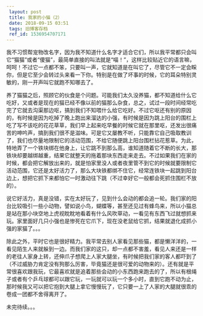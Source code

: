 ```yaml
---
 layout: post
 title: 我家的小猫（2）
 date: 2018-09-15 03:51
 tags: 旧博客存档
 ref_id: 1536954707171
---
```

我不习惯帮宠物改名字，因为我不知道什么名字才适合它们，所以我平常都只会叫它“猫猫”或者“傻猫”，最简单直接的叫法就是“喵！”，这样比较贴近它的语言嘛，呵呵！不过它一点都不笨，只要叫一声，它就知道是在叫它了，尽管它不一定会睬你，但是它至少会转过头来看一下你。特别是在做了坏事的时候，它的耳朵特别灵敏的，刚一开声叫它就跑不知哪去了。



养了猫猫之后，照顾它的伙食是个问题。可能我们太久没养猫，都不知道给什么它吃好，又或者是现在的猫已经不像以前的猫那么杂食，总之，试过一段时间经常吃完了它就去沟渠那边呕，搞到我们不知喂什么给它吃好。不过它呕还有别的原因的，有时候是因为吃掉了晚上跑出来溜达的小强，有时候是因为跳上阳台的围栏上吃了写不该吃的花花草草，我们早上起来吃早餐的时候它就在那里呕，还发出很痛苦的呻吟声，搞到我们很不是滋味。可是它又屡教不听，只能靠它自己吸取教训了，我们也尽量地限制它的活动范围，不给它随便跳上阳台围栏拈花惹草。为此，特地弄了一个铁块绑在他身上，让它跳不到那么高，谁知道随着它不断的长大，那铁块却要越绑越重，结果它就整天的拖着那块东西走来走去。不过如果我们在家的时候，都会把它解放出来的，就是怕家里没人或者夜里管不到它的时候就要限制它活动范围，它还是太好活力了，那么大块铁都绑不住它，经常连铁块一起跳到阳台边上，想把它抓下来都怕它一时激动往下跳（不过幸好它一般都会死抓住围栏不放的）。



说它好活力，真是没错，实在太好玩了，见到什么会动的都会追一轮。我们家的阳台比较吸引一些小动物，譬如说小鸟，蝴蝶等，甚至还见过有蜂鸟来，所以小猫总是站在那小块空地上虎视眈眈地看着有什么风吹草动，一看见有东西飞过就想抓来玩。家里面好几只小强也是惨死在它爪下，现在没老鼠给它抓，结果就退化成抓小强的家猫了。。。



除此之外，平时它也是很好精力。我平常去别人家看见那些猫，都是懒洋洋的，一看见陌生人来就躲到一边。而我们家的这只，却一点都不害羞，看见人来还是一样的老往人家身上转，还伸爪子想爬上人家大腿坐，有时候把我们家的客人都吓到了（不过威胁力肯定没有狗那么厉害，毕竟猫还是很可爱的动物来的）。还有就是平常很喜欢跟我玩，它最喜欢就是追着那些会动的小东西跑来跑去的了，所以有根绳子或者有个乒乓球都可以跟它玩，一玩就可以玩一个多小时，直到它跑不动为止，那时候我又可以把它抱到大腿上拿它慢慢玩了，它只要一上了人家的大腿就很乖的卷成一团都不舍得离开了。





未完待续。。。

